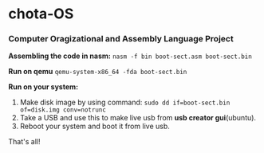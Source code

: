 # chota-OS
### Computer Oragizational and Assembly Language Project

__Assembling the code in nasm:__
  `nasm -f bin boot-sect.asm boot-sect.bin`

__Run on qemu__
  `qemu-system-x86_64 -fda boot-sect.bin`

**Run on your system:**
1. Make disk image by using command:
  `sudo dd if=boot-sect.bin of=disk.img conv=notrunc`
2. Take a USB and use this to make live usb from __usb creator gui__(ubuntu).
3. Reboot your system and boot it from live usb.


That's all!
